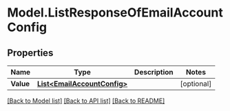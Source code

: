 # Model.ListResponseOfEmailAccountConfig
## Properties
Name | Type | Description | Notes
------------ | ------------- | ------------- | -------------
**Value** | [**List&lt;EmailAccountConfig&gt;**](EmailAccountConfig.md) |  | [optional] 



[[Back to Model list]](README.md#documentation-for-models) [[Back to API list]](README.md#documentation-for-api-endpoints) [[Back to README]](README.md)


